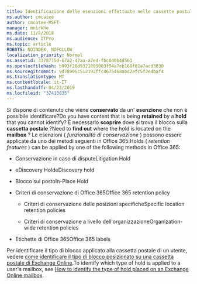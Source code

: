 ```yaml
---
title: Identificazione delle esenzioni effettuate nelle cassette postali
ms.author: cmcatee
author: cmcatee-MSFT
manager: mnirkhe
ms.date: 11/8/2018
ms.audience: ITPro
ms.topic: article
ROBOTS: NOINDEX, NOFOLLOW
localization_priority: Normal
ms.assetid: 3378775d-67a2-47aa-a7ed-fbc6d0b4d561
ms.openlocfilehash: b993f28d9321805003f04a7eb168f81a7acd3030
ms.sourcegitcommit: 9d78905c512192ffc4675468abd2efc5f2e4baf4
ms.translationtype: MT
ms.contentlocale: it-IT
ms.lasthandoff: 04/23/2019
ms.locfileid: "32413835"
---
```

<span data-ttu-id="0471a-102">Si dispone di contenuto che viene **conservato** da un' **esenzione** che non è possibile identificare?</span><span class="sxs-lookup"><span data-stu-id="0471a-102">Do you have content that is being **retained** by a **hold** that you cannot identify?</span></span> <span data-ttu-id="0471a-103">È necessario **scoprire** dove si trova il blocco sulla **cassetta postale** ?</span><span class="sxs-lookup"><span data-stu-id="0471a-103">Need to **find out** where the hold is located on the **mailbox** ?</span></span> <span data-ttu-id="0471a-104">Le esenzioni ( *funzionalità di conservazione* ) possono essere applicate da uno dei metodi seguenti in Office 365:</span><span class="sxs-lookup"><span data-stu-id="0471a-104">Holds (  *retention features*  ) can be applied by one of the following methods in Office 365:</span></span> 
  
- <span data-ttu-id="0471a-105">Conservazione in caso di dispute</span><span class="sxs-lookup"><span data-stu-id="0471a-105">Litigation Hold</span></span> 
    
- <span data-ttu-id="0471a-106">eDiscovery Hold</span><span class="sxs-lookup"><span data-stu-id="0471a-106">eDiscovery hold</span></span>
    
- <span data-ttu-id="0471a-107">Blocco sul posto</span><span class="sxs-lookup"><span data-stu-id="0471a-107">In-Place Hold</span></span>
    
- <span data-ttu-id="0471a-108">Criteri di conservazione di Office 365</span><span class="sxs-lookup"><span data-stu-id="0471a-108">Office 365 retention policy</span></span> 
    
  - <span data-ttu-id="0471a-109">Criteri di conservazione delle posizioni specifiche</span><span class="sxs-lookup"><span data-stu-id="0471a-109">Specific location retention policies</span></span>
    
  - <span data-ttu-id="0471a-110">Criteri di conservazione a livello dell'organizzazione</span><span class="sxs-lookup"><span data-stu-id="0471a-110">Organization-wide retention policies</span></span>
    
- <span data-ttu-id="0471a-111">Etichette di Office 365</span><span class="sxs-lookup"><span data-stu-id="0471a-111">Office 365 labels</span></span>
    
<span data-ttu-id="0471a-112">Per identificare il tipo di blocco applicato alla cassetta postale di un utente, vedere [come identificare il tipo di blocco posizionato su una cassetta postale di Exchange Online](https://docs.microsoft.com/office365/securitycompliance/identify-a-hold-on-an-exchange-online-mailbox).</span><span class="sxs-lookup"><span data-stu-id="0471a-112">To identify which type of hold is applied to a user's mailbox, see [How to identify the type of hold placed on an Exchange Online mailbox](https://docs.microsoft.com/office365/securitycompliance/identify-a-hold-on-an-exchange-online-mailbox).</span></span>
  

